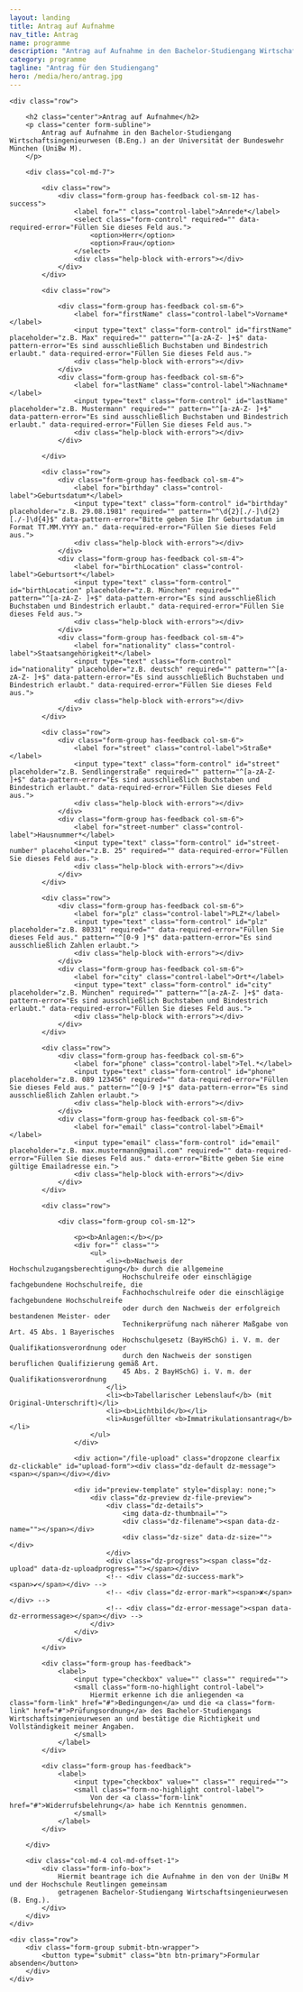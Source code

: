```yaml
---
layout: landing
title: Antrag auf Aufnahme
nav_title: Antrag
name: programme
description: "Antrag auf Aufnahme in den Bachelor-Studiengang Wirtschaftsingenieurwesen (B.Eng.) an der Universität der Bundeswehr München (UniBw M)."
category: programme
tagline: "Antrag für den Studiengang"
hero: /media/hero/antrag.jpg
---
```



<form data-toggle="validator" data-disable="false" role="form" novalidate="true">

    <div class="row">

        <h2 class="center">Antrag auf Aufnahme</h2>
        <p class="center form-subline">
            Antrag auf Aufnahme in den Bachelor-Studiengang Wirtschaftsingenieurwesen (B.Eng.) an der Universität der Bundeswehr München (UniBw M).
        </p>

        <div class="col-md-7">

            <div class="row">
                <div class="form-group has-feedback col-sm-12 has-success">
                    <label for="" class="control-label">Anrede*</label>
                    <select class="form-control" required="" data-required-error="Füllen Sie dieses Feld aus.">
                        <option>Herr</option>
                        <option>Frau</option>
                    </select>
                    <div class="help-block with-errors"></div>
                </div>
            </div>

            <div class="row">

                <div class="form-group has-feedback col-sm-6">
                    <label for="firstName" class="control-label">Vorname*</label>
                    <input type="text" class="form-control" id="firstName" placeholder="z.B. Max" required="" pattern="^[a-zA-Z- ]+$" data-pattern-error="Es sind ausschließlich Buchstaben und Bindestrich erlaubt." data-required-error="Füllen Sie dieses Feld aus.">
                    <div class="help-block with-errors"></div>
                </div>
                <div class="form-group has-feedback col-sm-6">
                    <label for="lastName" class="control-label">Nachname*</label>
                    <input type="text" class="form-control" id="lastName" placeholder="z.B. Mustermann" required="" pattern="^[a-zA-Z- ]+$" data-pattern-error="Es sind ausschließlich Buchstaben und Bindestrich erlaubt." data-required-error="Füllen Sie dieses Feld aus.">
                    <div class="help-block with-errors"></div>
                </div>

            </div>

            <div class="row">
                <div class="form-group has-feedback col-sm-4">
                    <label for="birthday" class="control-label">Geburtsdatum*</label>
                    <input type="text" class="form-control" id="birthday" placeholder="z.B. 29.08.1981" required="" pattern="^\d{2}[./-]\d{2}[./-]\d{4}$" data-pattern-error="Bitte geben Sie Ihr Geburtsdatum im Format TT.MM.YYYY an." data-required-error="Füllen Sie dieses Feld aus.">
                    <div class="help-block with-errors"></div>
                </div>
                <div class="form-group has-feedback col-sm-4">
                    <label for="birthLocation" class="control-label">Geburtsort*</label>
                    <input type="text" class="form-control" id="birthLocation" placeholder="z.B. München" required="" pattern="^[a-zA-Z- ]+$" data-pattern-error="Es sind ausschließlich Buchstaben und Bindestrich erlaubt." data-required-error="Füllen Sie dieses Feld aus.">
                    <div class="help-block with-errors"></div>
                </div>
                <div class="form-group has-feedback col-sm-4">
                    <label for="nationality" class="control-label">Staatsangehörigkeit*</label>
                    <input type="text" class="form-control" id="nationality" placeholder="z.B. deutsch" required="" pattern="^[a-zA-Z- ]+$" data-pattern-error="Es sind ausschließlich Buchstaben und Bindestrich erlaubt." data-required-error="Füllen Sie dieses Feld aus.">
                    <div class="help-block with-errors"></div>
                </div>
            </div>

            <div class="row">
                <div class="form-group has-feedback col-sm-6">
                    <label for="street" class="control-label">Straße*</label>
                    <input type="text" class="form-control" id="street" placeholder="z.B. Sendlingerstraße" required="" pattern="^[a-zA-Z- ]+$" data-pattern-error="Es sind ausschließlich Buchstaben und Bindestrich erlaubt." data-required-error="Füllen Sie dieses Feld aus.">
                    <div class="help-block with-errors"></div>
                </div>
                <div class="form-group has-feedback col-sm-6">
                    <label for="street-number" class="control-label">Hausnummer*</label>
                    <input type="text" class="form-control" id="street-number" placeholder="z.B. 25" required="" data-required-error="Füllen Sie dieses Feld aus.">
                    <div class="help-block with-errors"></div>
                </div>
            </div>

            <div class="row">
                <div class="form-group has-feedback col-sm-6">
                    <label for="plz" class="control-label">PLZ*</label>
                    <input type="text" class="form-control" id="plz" placeholder="z.B. 80331" required="" data-required-error="Füllen Sie dieses Feld aus." pattern="^[0-9 ]*$" data-pattern-error="Es sind ausschließlich Zahlen erlaubt.">
                    <div class="help-block with-errors"></div>
                </div>
                <div class="form-group has-feedback col-sm-6">
                    <label for="city" class="control-label">Ort*</label>
                    <input type="text" class="form-control" id="city" placeholder="z.B. München" required="" pattern="^[a-zA-Z- ]+$" data-pattern-error="Es sind ausschließlich Buchstaben und Bindestrich erlaubt." data-required-error="Füllen Sie dieses Feld aus.">
                    <div class="help-block with-errors"></div>
                </div>
            </div>

            <div class="row">
                <div class="form-group has-feedback col-sm-6">
                    <label for="phone" class="control-label">Tel.*</label>
                    <input type="text" class="form-control" id="phone" placeholder="z.B. 089 123456" required="" data-required-error="Füllen Sie dieses Feld aus." pattern="^[0-9 ]*$" data-pattern-error="Es sind ausschließlich Zahlen erlaubt.">
                    <div class="help-block with-errors"></div>
                </div>
                <div class="form-group has-feedback col-sm-6">
                    <label for="email" class="control-label">Email*</label>
                    <input type="email" class="form-control" id="email" placeholder="z.B. max.mustermann@gmail.com" required="" data-required-error="Füllen Sie dieses Feld aus." data-error="Bitte geben Sie eine gültige Emailadresse ein.">
                    <div class="help-block with-errors"></div>
                </div>
            </div>

            <div class="row">

                <div class="form-group col-sm-12">

                    <p><b>Anlagen:</b></p>
                    <div for="" class="">
                        <ul>
                            <li><b>Nachweis der Hochschulzugangsberechtigung</b> durch die allgemeine
                                Hochschulreife oder einschlägige fachgebundene Hochschulreife, die
                                Fachhochschulreife oder die einschlägige fachgebundene Hochschulreife
                                oder durch den Nachweis der erfolgreich bestandenen Meister- oder
                                Technikerprüfung nach näherer Maßgabe von Art. 45 Abs. 1 Bayerisches
                                Hochschulgesetz (BayHSchG) i. V. m. der Qualifikationsverordnung oder
                                durch den Nachweis der sonstigen beruflichen Qualifizierung gemäß Art.
                                45 Abs. 2 BayHSchG) i. V. m. der Qualifikationsverordnung
                            </li>
                            <li><b>Tabellarischer Lebenslauf</b> (mit Original-Unterschrift)</li>
                            <li><b>Lichtbild</b></li>
                            <li>Ausgefüllter <b>Immatrikulationsantrag</b></li>
                        </ul>
                    </div>

                    <div action="/file-upload" class="dropzone clearfix dz-clickable" id="upload-form"><div class="dz-default dz-message"><span></span></div></div>

                    <div id="preview-template" style="display: none;">
                        <div class="dz-preview dz-file-preview">
                            <div class="dz-details">
                                <img data-dz-thumbnail="">
                                <div class="dz-filename"><span data-dz-name=""></span></div>
                                <div class="dz-size" data-dz-size=""></div>
                            </div>
                            <div class="dz-progress"><span class="dz-upload" data-dz-uploadprogress=""></span></div>
                            <!-- <div class="dz-success-mark"><span>✔</span></div> -->
                            <!-- <div class="dz-error-mark"><span>✘</span></div> -->
                            <!-- <div class="dz-error-message"><span data-dz-errormessage></span></div> -->
                        </div>
                    </div>
                </div>
            </div>

            <div class="form-group has-feedback">
                <label>
                    <input type="checkbox" value="" class="" required="">
                    <small class="form-no-highlight control-label">
                        Hiermit erkenne ich die anliegenden <a class="form-link" href="#">Bedingungen</a> und die <a class="form-link" href="#">Prüfungsordnung</a> des Bachelor-Studiengangs Wirtschaftsingenieurwesen an und bestätige die Richtigkeit und Vollständigkeit meiner Angaben.
                    </small>
                </label>
            </div>

            <div class="form-group has-feedback">
                <label>
                    <input type="checkbox" value="" class="" required="">
                    <small class="form-no-highlight control-label">
                        Von der <a class="form-link" href="#">Widerrufsbelehrung</a> habe ich Kenntnis genommen.
                    </small>
                </label>
            </div>

        </div>

        <div class="col-md-4 col-md-offset-1">
            <div class="form-info-box">
                Hiermit beantrage ich die Aufnahme in den von der UniBw M und der Hochschule Reutlingen gemeinsam
                getragenen Bachelor-Studiengang Wirtschaftsingenieurwesen (B. Eng.).
            </div>
        </div>
    </div>

    <div class="row">
        <div class="form-group submit-btn-wrapper">
            <button type="submit" class="btn btn-primary">Formular absenden</button>
        </div>
    </div>

</form>

